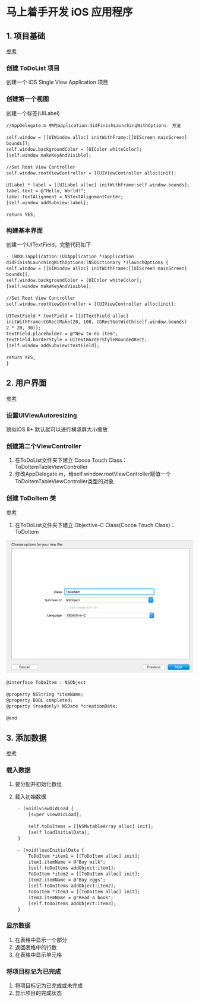 # 马上着手开发 iOS 应用程序

## 1. 项目基础
[参考](https://ltryee.gitbooks.io/start-developing-ios-apps-today-non-ib/content/tutorial_basics.html)

### 创建 ToDoList 项目
创建一个 iOS Single View Application 项目

### 创建第一个视图

创建一个标签(UILabel)

    //AppDelegate.m 中的application:didFinishLaunchingWithOptions: 方法

    self.window = [[UIWindow alloc] initWithFrame:[[UIScreen mainScreen] bounds]];
    self.window.backgroundColor = [UIColor whiteColor];
    [self.window makeKeyAndVisible];

    //Set Root View Controller
    self.window.rootViewController = [[UIViewController alloc]init];

    UILabel * label = [[UILabel alloc] initWithFrame:self.window.bounds];
    label.text = @"Hello, World!";
    label.textAlignment = NSTextAlignmentCenter;
    [self.window addSubview:label];

    return YES;

### 构建基本界面

创建一个UITextField，完整代码如下

    - (BOOL)application:(UIApplication *)application didFinishLaunchingWithOptions:(NSDictionary *)launchOptions {
    self.window = [[UIWindow alloc] initWithFrame:[[UIScreen mainScreen] bounds]];
    self.window.backgroundColor = [UIColor whiteColor];
    [self.window makeKeyAndVisible];

    //Set Root View Controller
    self.window.rootViewController = [[UIViewController alloc]init];

    UITextField * textField = [[UITextField alloc] initWithFrame:CGRectMake(20, 100, CGRectGetWidth(self.window.bounds) - 2 * 20, 30)];
    textField.placeholder = @"New to-do item";
    textField.borderStyle = UITextBorderStyleRoundedRect;
    [self.window addSubview:textField];

    return YES;
    }


## 2. 用户界面
[参考](https://ltryee.gitbooks.io/start-developing-ios-apps-today-non-ib/content/tutorialui.html)

### 设置UIViewAutoresizing

貌似iOS 8+ 默认就可以进行横竖屏大小缩放

### 创建第二个ViewController

1. 在ToDoList文件夹下建立 Cocoa Touch Class：ToDoItemTableViewController
2. 修改AppDelegate.m，给self.window.rootViewController赋值一个ToDoItemTableViewController类型的对象

### 创建 ToDoItem 类

[参考](https://ltryee.gitbooks.io/start-developing-ios-apps-today-non-ib/content/tutorialadddata.html)

1. 在ToDoList文件夹下建立 Objective-C Class(Cocoa Touch Class)：ToDoItem

![创建类](ToDoItem.png)

    @interface ToDoItem : NSObject

    @property NSString *itemName;
    @property BOOL completed;
    @property (readonly) NSDate *creationDate;

    @end

## 3. 添加数据
[参考](https://ltryee.gitbooks.io/start-developing-ios-apps-today-non-ib/content/tutorialadddata.html)

### 载入数据

1. 要分配并初始化数组

2. 载入初始数据

        - (void)viewDidLoad {
            [super viewDidLoad];

            self.toDoItems = [[NSMutableArray alloc] init];
            [self loadInitialData];
        }

        - (void)loadInitialData {
            ToDoItem *item1 = [[ToDoItem alloc] init];
            item1.itemName = @"Buy milk";
            [self.toDoItems addObject:item1];
            ToDoItem *item2 = [[ToDoItem alloc] init];
            item2.itemName = @"Buy eggs";
            [self.toDoItems addObject:item2];
            ToDoItem *item3 = [[ToDoItem alloc] init];
            item3.itemName = @"Read a book";
            [self.toDoItems addObject:item3];
        }


### 显示数据

1. 在表格中显示一个部分
2. 返回表格中的行数
3. 在表格中显示单元格

### 将项目标记为已完成

1. 将项目标记为已完成或未完成
2. 显示项目的完成状态

